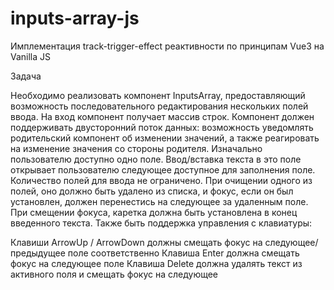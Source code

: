 # inputs-array-js
Имплементация track-trigger-effect реактивности по принципам Vue3 на Vanilla JS

Задача

Необходимо реализовать компонент InputsArray, предоставляющий возможность последовательного редактирования нескольких полей ввода. На вход компонент получает массив строк. Компонент должен поддерживать двусторонний поток данных: возможность уведомлять родительский компонент об изменении значений, а также реагировать на изменение значения со стороны родителя. Изначально пользователю доступно одно поле. Ввод/вставка текста в это поле открывает пользователю следующее доступное для заполнения поле. Количество полей для ввода не ограничено. При очищении одного из полей, оно должно быть удалено из списка, и фокус, если он был установлен, должен перенестись на следующее за удаленным поле. При смещении фокуса, каретка должна быть установлена в конец введенного текста. Также быть поддержка управления с клавиатуры:


Клавиши ArrowUp / ArrowDown должны смещать фокус на следующее/предыдущее поле соответственно
Клавиша Enter должна смещать фокус на следующее поле
Клавиша Delete должна удалять текст из активного поля и смещать фокус на следующее
